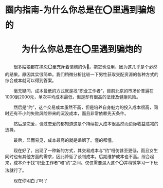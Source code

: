 # 圈内指南-为什么你总是在⭕️里遇到骗炮的

# <center>为什么你总是在⭕️里遇到骗炮的</center>

​&emsp;&emsp;​很多姑娘都在抱怨⭕️里充斥着骗炮的伪🐷。抱怨也没用，因为这几乎是个必然的结果。原因其实很简单。我们稍微分析比较一下男性获取交配资源的各种方式的综合成本就可以得到答案。

 

​&emsp;&emsp;​毫无疑问，成本最低的方式就是找“职业工作者”，目前北京的市场价普遍在1000到2000元，单次平均成本最低，但是却有很高的法律及健康风险。

 

​&emsp;&emsp;​然后是“约”，这个交易成本虽然不高，但是培养自身魅力的投入成本很高，同时还有不小的失败风险带来的沉没成本，而且非常依赖先天条件。

 

​&emsp;&emsp;​然后是恋爱，谈过恋爱的都知道这是个持续投入成本很高然而边际收益递减的选择。

 

​&emsp;&emsp;​最后，显而易见，成本最高的就是婚姻了。懂的都懂。

 

​&emsp;&emsp;​现在好了，出现了一种新的方式，其交易成本与“约”相仿甚至更低，而且女生同时也有其他方面的需求，因此降低了谈判成本。后期维护成本也不高。综合起来，成本介于找“职业工作者”和“约”之间。仅仅需要混入这个⭕️并稍微学习一下玩法就行了。

 

​&emsp;&emsp;​现在你明白了吗？​​​​
